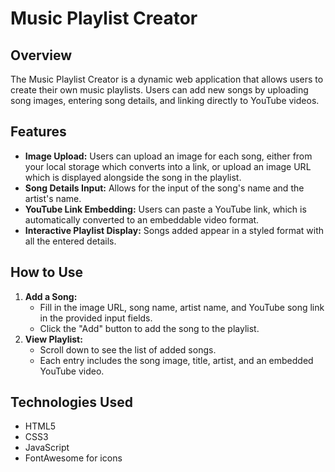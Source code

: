 # Music Playlist Creator

## Overview

The Music Playlist Creator is a dynamic web application that allows users to create their own music playlists. Users can add new songs by uploading song images, entering song details, and linking directly to YouTube videos.

## Features

- **Image Upload:** Users can upload an image for each song, either from your local storage which converts into a link, or upload an image URL which is displayed alongside the song in the playlist.
- **Song Details Input:** Allows for the input of the song's name and the artist's name.
- **YouTube Link Embedding:** Users can paste a YouTube link, which is automatically converted to an embeddable video format.
- **Interactive Playlist Display:** Songs added appear in a styled format with all the entered details.

## How to Use

1. **Add a Song:**
   - Fill in the image URL, song name, artist name, and YouTube song link in the provided input fields.
   - Click the "Add" button to add the song to the playlist.
2. **View Playlist:**
   - Scroll down to see the list of added songs.
   - Each entry includes the song image, title, artist, and an embedded YouTube video.

## Technologies Used

- HTML5
- CSS3
- JavaScript
- FontAwesome for icons
